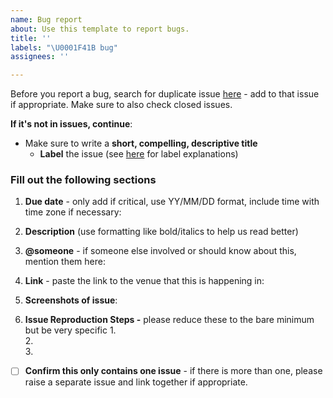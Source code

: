 ```yaml
---
name: Bug report
about: Use this template to report bugs.
title: ''
labels: "\U0001F41B bug"
assignees: ''

---
```


Before you report a bug, search for duplicate issue [here](https://github.com/sparkletown/internal-sparkle-issues/) - add to that issue if appropriate. Make sure to also check closed issues.

**If it's not in issues, continue**:

- Make sure to write a **short, compelling, descriptive title**
    - **Label** the issue (see [here](https://github.com/sparkletown/internal-sparkle-issues/labels) for label explanations)

### Fill out the following sections

1. **Due date** - only add if critical, use YY/MM/DD format, include time with time zone if necessary: 
2. **Description** (use formatting like bold/italics to help us read better)

3. **@someone** - if someone else involved or should know about this, mention them here: 
4. **Link** - paste the link to the venue that this is happening in: 
5. **Screenshots of issue**:

6. **Issue Reproduction Steps -** please reduce these to the bare minimum but be very specific
    1.  
    2.  
    3.  
 - [ ]  **Confirm this only contains one issue** - if there is more than one, please raise a separate issue and link together if appropriate.
